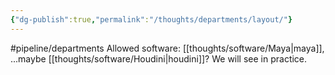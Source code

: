 ```yaml
---
{"dg-publish":true,"permalink":"/thoughts/departments/layout/"}
---
```


#pipeline/departments
Allowed software: [[thoughts/software/Maya\|maya]], ...maybe [[thoughts/software/Houdini\|houdini]]? We will see in practice.